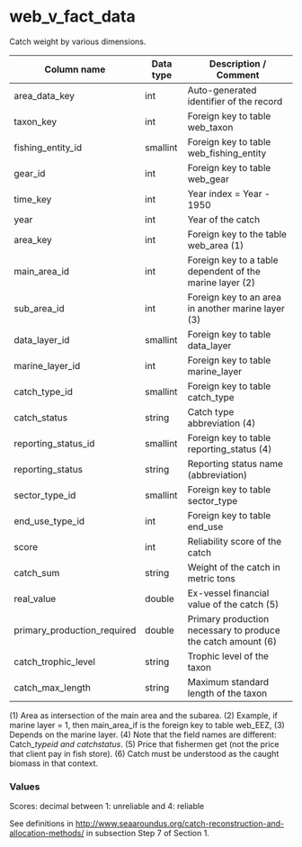 # web_v_fact_data



Catch weight by various dimensions.

| Column  name                | Data  type | Description  / Comment                                       |
| --------------------------- | ---------- | ------------------------------------------------------------ |
| area_data_key               | int        | Auto-generated identifier of the record                      |
| taxon_key                   | int        | Foreign key to table web_taxon                               |
| fishing_entity_id           | smallint   | Foreign key to table web_fishing_entity                      |
| gear_id                     | int        | Foreign key to table web_gear                                |
| time_key                    | int        | Year index = Year - 1950                                     |
| year                        | int        | Year of the catch                                            |
| area_key                    | int        | Foreign key to the table web_area (1)                        |
| main_area_id                | int        | Foreign key to a table dependent of the marine layer (2)     |
| sub_area_id                 | int        | Foreign key to an area in another marine layer (3)           |
| data_layer_id               | smallint   | Foreign key to table data_layer                              |
| marine_layer_id             | int        | Foreign key to table marine_layer                            |
| catch_type_id               | smallint   | Foreign key to table catch_type                              |
| catch_status                | string     | Catch type abbreviation (4)                                  |
| reporting_status_id         | smallint   | Foreign key to table reporting_status (4)                    |
| reporting_status            | string     | Reporting status name (abbreviation)                         |
| sector_type_id              | smallint   | Foreign key to table sector_type                             |
| end_use_type_id             | int        | Foreign key to table end_use                                 |
| score                       | int        | Reliability score of the catch                               |
| catch_sum                   | string     | Weight of the catch in metric tons                           |
| real_value                  | double     | Ex-vessel financial value of the catch (5)                   |
| primary_production_required | double     | Primary production necessary to produce the catch amount (6) |
| catch_trophic_level         | string     | Trophic level of the taxon                                   |
| catch_max_length            | string     | Maximum standard length of the taxon                         |



(1)	Area as intersection of the main area and the subarea.
(2)	Example, if marine layer = 1, then main_area_if is the foreign key to table web_EEZ, 
(3)	Depends on the marine layer.
(4)	Note that the field names are different: Catch_*type*_id and catch_*status*.
(5)	Price that fishermen get (not the price that client pay in fish store).
(6)	Catch must be understood as the caught biomass in that context.



### Values

Scores: decimal between 1: unreliable and 4: reliable

See definitions in http://www.seaaroundus.org/catch-reconstruction-and-allocation-methods/
in subsection Step 7 of Section 1.

